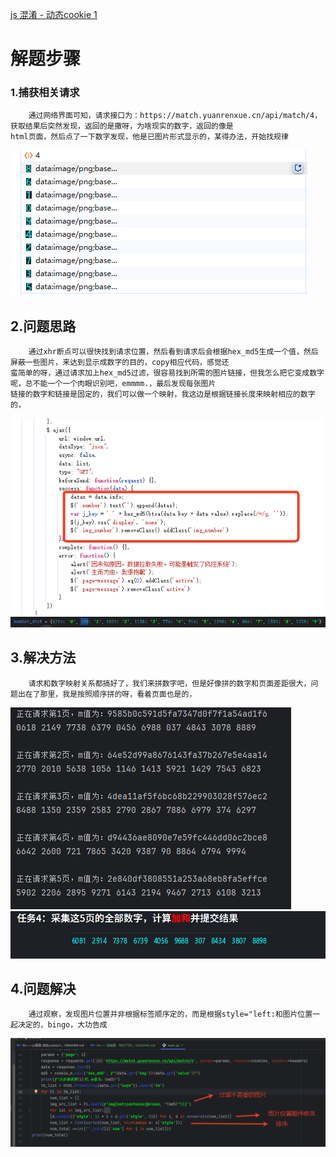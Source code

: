 [js 混淆 - 动态cookie 1](https://match.yuanrenxue.cn/match/4)<br>
# 解题步骤
### 1.捕获相关请求
        通过网络界面可知，请求接口为：https://match.yuanrenxue.cn/api/match/4，获取结果后突然发现，返回的是撒呀，为啥现实的数字，返回的像是
    html页面，然后点了一下数字发现，他是已图片形式显示的，某得办法，开始找规律
![img.png](img/2.png)
## 2.问题思路
        通过xhr断点可以很快找到请求位置，然后看到请求后会根据hex_md5生成一个值，然后屏蔽一些图片，来达到显示成数字的目的，copy相应代码，感觉还
    蛮简单的呀，通过请求加上hex_md5过滤，很容易找到所需的图片链接，但我怎么把它变成数字呢，总不能一个一个肉眼识别吧，emmmm.，最后发现每张图片
    链接的数字和链接是固定的，我们可以做一个映射，我这边是根据链接长度来映射相应的数字的，
![img.png](img/3.png)
![img_1.png](img/1.png)
## 3.解决方法
        请求和数字映射关系都搞好了，我们来拼数字吧，但是好像拼的数字和页面差距很大，问题出在了那里，我是按照顺序拼的呀，看着页面也是的，
![img.png](img/4.png)
![img_1.png](img/5.png)
## 4.问题解决
        通过观察，发现图片位置并非根据标签顺序定的，而是根据style="left:和图片位置一起决定的，bingo，大功告成
![img.png](img/6.png)